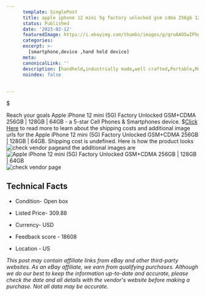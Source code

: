 ```yaml
---
      template: SinglePost
      title: apple iphone 12 mini 5g factory unlocked gsm cdma 256gb 128gb 64gb
      status: Published
      date: '2023-02-12'
      featuredImage: https://i.ebayimg.com/thumbs/images/g/qroAAOSwIPhgy8go/s-l225.jpg
      categories: 
      excerpt: >-
        [smartphone,device ,hand held device]
      meta:
      canonicalLink: ''
      description: [handheld,industrially made,well crafted,Portable,Mobile,Compact,Convenient,Lightweight,Maneuverable,Man-portable,Miniature,Carriable,Hand-held,Light,Holdable,Transportable,Mobile device,Pocket-sized,On-the-go,Wireless,Cordless,Compact size,Convenient size, smartphone,device ,hand held device]
      noindex: false
      
        
---
```

$

Reach your goals Apple iPhone 12 mini (5G) Factory Unlocked GSM+CDMA 256GB | 128GB | 64GB - a 5-star Cell Phones & Smartphones device.
$[Click Here](https://www.ebay.com/itm/294786675398?hash=item44a2a7b2c6%3Ag%3AqroAAOSwIPhgy8go&mkevt=1&mkcid=1&mkrid=711-53200-19255-0&campid=%253CePNCampaignId%253E&customid=%253CreferenceId%253E&toolid=10049) to read more to learn about the shipping costs and additional image urls for the Apple iPhone 12 mini (5G) Factory Unlocked GSM+CDMA 256GB | 128GB | 64GB. Shipping cost is undefined. Here is how the product looks ![check vendor page](https://i.ebayimg.com/thumbs/images/g/qroAAOSwIPhgy8go/s-l225.jpg)and the additional images are![Apple iPhone 12 mini (5G) Factory Unlocked GSM+CDMA 256GB | 128GB | 64GB](https://i.ebayimg.com/images/g/qroAAOSwIPhgy8go/s-l1600.jpg)![check vendor page](https://origin-galleryplus.ebayimg.com/ws/web/294786675398_2_0_1/225x225.jpg,https://origin-galleryplus.ebayimg.com/ws/web/294786675398_3_0_1/225x225.jpg,https://origin-galleryplus.ebayimg.com/ws/web/294786675398_4_0_1/225x225.jpg,https://origin-galleryplus.ebayimg.com/ws/web/294786675398_5_0_1/225x225.jpg,https://origin-galleryplus.ebayimg.com/ws/web/294786675398_6_0_1/225x225.jpg,https://origin-galleryplus.ebayimg.com/ws/web/294786675398_7_0_1/225x225.jpg,https://origin-galleryplus.ebayimg.com/ws/web/294786675398_8_0_1/225x225.jpg,https://origin-galleryplus.ebayimg.com/ws/web/294786675398_9_0_1/225x225.jpg,https://origin-galleryplus.ebayimg.com/ws/web/294786675398_10_0_1/225x225.jpg,https://origin-galleryplus.ebayimg.com/ws/web/294786675398_11_0_1/225x225.jpg,https://origin-galleryplus.ebayimg.com/ws/web/294786675398_12_0_1/225x225.jpg)



 ## Technical Facts 



     
      

 - Condition- Open box 


      

 - Listed Price- 309.88 


      

 - Currency- USD 


      

 - Feedback score - 18608 


      

 - Location - US 


      
      

 *_This post may contain affiliate links from eBay and other third-party websites. As an eBay affiliate, we earn from qualifying purchases. Although we do our best to keep the information up-to-date and accurate, please check the date and all details with the vendor's website before making a purchase. Not all data may be accurate._*






